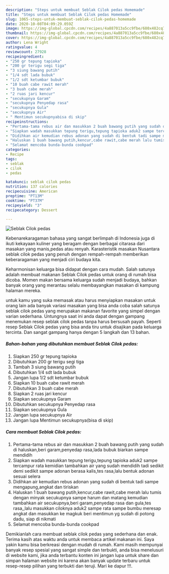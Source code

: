 ```yaml
---
description: "Steps untuk membuat Seblak Cilok pedas Homemade"
title: "Steps untuk membuat Seblak Cilok pedas Homemade"
slug: 1065-steps-untuk-membuat-seblak-cilok-pedas-homemade
date: 2020-10-08T04:09:29.059Z
image: https://img-global.cpcdn.com/recipes/4a887013a5cc9fbe/680x482cq70/seblak-cilok-pedas-foto-resep-utama.jpg
thumbnail: https://img-global.cpcdn.com/recipes/4a887013a5cc9fbe/680x482cq70/seblak-cilok-pedas-foto-resep-utama.jpg
cover: https://img-global.cpcdn.com/recipes/4a887013a5cc9fbe/680x482cq70/seblak-cilok-pedas-foto-resep-utama.jpg
author: Lena Wright
ratingvalue: 4
reviewcount: 27928
recipeingredient:
- "250 gr tepung tapioka"
- "200 gr terigu segi tiga"
- "3 siung bawang putih"
- "1/4 sdt lada bubuk"
- "1/2 sdt ketumbar bubuk"
- "10 buah cabe rawit merah"
- "3 buah cabe merah"
- "2 ruas jari kencur"
- "secukupnya Garam"
- "secukupnya Penyedap rasa"
- "secukupnya Gula"
- "secukupnya Air"
- " Mentimun secukupnyabisa di skip"
recipeinstructions:
- "Pertama-tama rebus air dan masukkan 2 buah bawang putih yang sudah di haluskan,beri garam,penyedap rasa,lada bubuk biarkan sampe mendidih"
- "Siapkan wadah masukkan tepung terigu,tepung tapioka aduk2 sampe tercampur rata kemidian tambahkan air yang sudah mendidih tadi sedikit demi sedikit sampe adonan berasa kalis,tes rasa,lalu bentuk adonan sesuai selera"
- "Didihkan air kemudian rebus adonan yang sudah di bentuk tadi sampe mengapung,angkat dan tiriskan"
- "Haluskan 1 buah bawang putih,kencur,cabe rawit,cabe merah lalu tumis dengan minyak secukupnya sampe harum dan matang kemudian tambahkan air secukupnya,beri garam,penyedap rasa dan gula,tes rasa,,lalu masukkan ciloknya aduk2 sampe rata sampe bumbu meresap angkat dan masukkan ke magkuk beri mentimun yg sudah di potong dadu, siap di nikmati"
- "Selamat mencoba bunda-bunda cookpad"
categories:
- Recipe
tags:
- seblak
- cilok
- pedas

katakunci: seblak cilok pedas 
nutrition: 137 calories
recipecuisine: American
preptime: "PT13M"
cooktime: "PT37M"
recipeyield: "3"
recipecategory: Dessert

---
```



![Seblak Cilok pedas](https://img-global.cpcdn.com/recipes/4a887013a5cc9fbe/680x482cq70/seblak-cilok-pedas-foto-resep-utama.jpg)

Kebenarekaragaman bahasa yang sangat berlimpah di Indonesia juga di ikuti kekayaan kuliner yang beragam dengan berbagai citarasa dari masakan yang manis,pedas atau renyah. Karasteristik masakan Nusantara seblak cilok pedas yang penuh dengan rempah-rempah memberikan keberaragaman yang menjadi ciri budaya kita.


Keharmonisan keluarga bisa didapat dengan cara mudah. Salah satunya adalah membuat makanan Seblak Cilok pedas untuk orang di rumah bisa dicoba. Momen makan bersama keluarga sudah menjadi budaya, bahkan banyak orang yang merantau selalu membayangkan masakan di kampung halaman mereka.



untuk kamu yang suka memasak atau harus menyiapkan masakan untuk orang lain ada banyak variasi masakan yang bisa anda coba salah satunya seblak cilok pedas yang merupakan makanan favorite yang simpel dengan varian sederhana. Untungnya saat ini anda dapat dengan gampang menemukan resep seblak cilok pedas tanpa harus bersusah payah.
Seperti resep Seblak Cilok pedas yang bisa anda tiru untuk disajikan pada keluarga tercinta. Dan sangat gampang hanya dengan 5 langkah dan 13 bahan.


<!--inarticleads1-->

##### Bahan-bahan yang dibutuhkan membuat Seblak Cilok pedas:

1. Siapkan 250 gr tepung tapioka
1. Dibutuhkan 200 gr terigu segi tiga
1. Tambah 3 siung bawang putih
1. Dibutuhkan 1/4 sdt lada bubuk
1. Jangan lupa 1/2 sdt ketumbar bubuk
1. Siapkan 10 buah cabe rawit merah
1. Dibutuhkan 3 buah cabe merah
1. Siapkan 2 ruas jari kencur
1. Siapkan secukupnya Garam
1. Dibutuhkan secukupnya Penyedap rasa
1. Siapkan secukupnya Gula
1. Jangan lupa secukupnya Air
1. Jangan lupa  Mentimun secukupnya(bisa di skip)




<!--inarticleads2-->

##### Cara membuat  Seblak Cilok pedas:

1. Pertama-tama rebus air dan masukkan 2 buah bawang putih yang sudah di haluskan,beri garam,penyedap rasa,lada bubuk biarkan sampe mendidih
1. Siapkan wadah masukkan tepung terigu,tepung tapioka aduk2 sampe tercampur rata kemidian tambahkan air yang sudah mendidih tadi sedikit demi sedikit sampe adonan berasa kalis,tes rasa,lalu bentuk adonan sesuai selera
1. Didihkan air kemudian rebus adonan yang sudah di bentuk tadi sampe mengapung,angkat dan tiriskan
1. Haluskan 1 buah bawang putih,kencur,cabe rawit,cabe merah lalu tumis dengan minyak secukupnya sampe harum dan matang kemudian tambahkan air secukupnya,beri garam,penyedap rasa dan gula,tes rasa,,lalu masukkan ciloknya aduk2 sampe rata sampe bumbu meresap angkat dan masukkan ke magkuk beri mentimun yg sudah di potong dadu, siap di nikmati
1. Selamat mencoba bunda-bunda cookpad




Demikianlah cara membuat seblak cilok pedas yang sederhana dan enak. Terima kasih atas waktu anda untuk membaca artikel makanan ini. Saya yakin kamu bisa berkreasi dengan mudah di rumah. Kami masih mempunyai banyak resep spesial yang sangat simple dan terbukti, anda bisa menelusuri di website kami, jika anda terbantu konten ini jangan lupa untuk share dan simpan halaman website ini karena akan banyak update terbaru untuk resep-resep pilihan yang terbukti dan teruji. Mari ke dapur !!!. 
